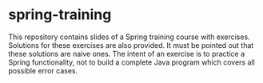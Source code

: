 # spring-training
This repository contains slides of a Spring training course with exercises.
Solutions for these exercises are also provided.
It must be pointed out that these solutions are naive ones. The intent of an exercise is to practice a Spring functionality, not to build a complete Java program which covers all possible error cases.
